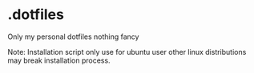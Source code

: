 # .dotfiles
Only my personal dotfiles nothing fancy

Note:
Installation script only use for ubuntu user other linux distributions may break installation process.
